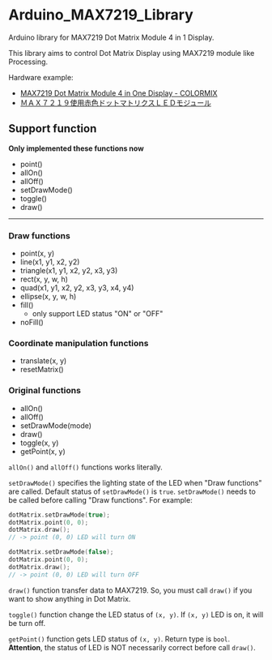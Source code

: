 # Arduino_MAX7219_Library

Arduino library for MAX7219 Dot Matrix Module 4 in 1 Display.

This library aims to control Dot Matrix Display using MAX7219 module like Processing.

Hardware example:

* [MAX7219 Dot Matrix Module 4 in One Display - COLORMIX](https://www.gearbest.com/other-accessories/pp_1257191.html?wid=1433363)
* [ＭＡＸ７２１９使用赤色ドットマトリクスＬＥＤモジュール](http://akizukidenshi.com/catalog/g/gM-09984/)

###

## Support function

**Only implemented these functions now**
* point()
* allOn()
* allOff()
* setDrawMode()
* toggle()
* draw()

***

### Draw functions

* point(x, y)
* line(x1, y1, x2, y2)
* triangle(x1, y1, x2, y2, x3, y3)
* rect(x, y, w, h)
* quad(x1, y1, x2, y2, x3, y3, x4, y4)
* ellipse(x, y, w, h)
* fill()
    * only support LED status "ON" or "OFF"
* noFill()

### Coordinate manipulation functions

* translate(x, y)
* resetMatrix()

### Original functions

* allOn()
* allOff()
* setDrawMode(mode)
* draw()
* toggle(x, y)
* getPoint(x, y)

`allOn()` and `allOff()` functions works literally.

`setDrawMode()` specifies the lighting state of the LED when "Draw functions" are called. Default status of `setDrawMode()` is `true`. `setDrawMode()` needs to be called before calling "Draw functions". For example:

``` C++
dotMatrix.setDrawMode(true);
dotMatrix.point(0, 0);
dotMatrix.draw();
// -> point (0, 0) LED will turn ON

dotMatrix.setDrawMode(false);
dotMatrix.point(0, 0);
dotMatrix.draw();
// -> point (0, 0) LED will turn OFF


```

`draw()` function transfer data to MAX7219. So, you must call `draw()` if you want to show anything in Dot Matrix.

`toggle()` function change the LED status of `(x, y)`. If `(x, y)` LED is on, it will be turn off.

`getPoint()` function gets LED status of `(x, y)`. Return type is `bool`. **Attention**, the status of LED is NOT necessarily correct before call `draw()`.